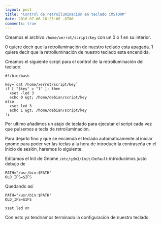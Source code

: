 ```yaml
---
layout: post
title: "Control de retroiluminación en teclado CMSTORM"
date: 2016-07-06 16:25:06 -0700
comments: true
---
```


Creamos el archivo <code>/home/xerrot/script/key</code> con un 0 o 1 en su interior.

0 quiere decir que la retroiluminación de nuestro teclado esta apagada.
1 quiere decir que la retroiluminación de nuestro teclado esta encendida.

Creamos el siguiente script para el control de la retroiluminación del teclado:
```
#!/bin/bash

key=`cat /home/xerrot/script/key`
if [ "$key" = "1" ]; then
  xset -led 3
  echo 0 &gt; /home/debian/script/key
else
  xset led 3
  echo 1 &gt; /home/debian/script/key
fi
```

Por ultimo añadimos un atajo de teclado para ejecutar el script cada vez que pulsemos a tecla de retroiluminación.

Para dejarlo fino y que se encienda el teclado automáticamente al iniciar gnome para poder ver las teclas a la hora de introducir la contraseña en el inicio de sesión, haremos lo siguiente.

Editamos el Init de Gnome `/etc/gdm3/Init/Default` introducimos justo debajo de 

	PATH="/usr/bin:$PATH"
	OLD_IFS=$IFS

Quedando así

	PATH="/usr/bin:$PATH"
	OLD_IFS=$IFS

	xset led on

Con esto ya tendríamos terminado la configuración de nuestro teclado.



